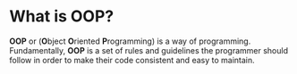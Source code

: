 # What is OOP?
**OOP** or (**O**bject **O**riented **P**rogramming) is a way of programming. Fundamentally, **OOP** is a set of rules and guidelines the programmer should follow in order to make their code consistent and easy to maintain.